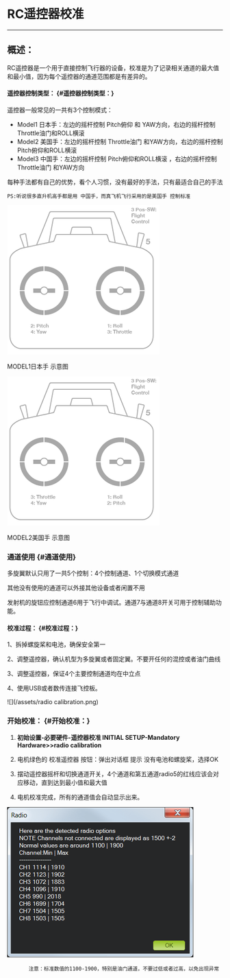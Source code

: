 # RC遥控器校准

---

## 概述：

RC遥控器是一个用于直接控制飞行器的设备，校准是为了记录相关通道的最大值和最小值，因为每个遥控器的通道范围都是有差异的。

#### 遥控器控制类型： {#遥控器控制类型：}

遥控器一般常见的一共有3个控制模式：

* Model1 日本手：左边的摇杆控制 Pitch俯仰 和 YAW方向，右边的摇杆控制 Throttle油门和ROLL横滚
* Model2 美国手：左边的摇杆控制 Throttle油门 和YAW方向，右边的摇杆控制 Pitch俯仰和ROLL横滚
* Model3 中国手：左边的摇杆控制 Pitch俯仰和ROLL横滚 ，右边的摇杆控制 Throttle油门 和YAW方向

每种手法都有自己的优势，看个人习惯，没有最好的手法，只有最适合自己的手法

```
PS:听说很多直升机高手都是用 中国手，而真飞机飞行采用的是美国手 控制标准
```

![](/assets/model1.png)

MODEL1日本手 示意图

![](/assets/model2.png)

MODEL2美国手 示意图

### 通道使用 {#通道使用}

多旋翼默认只用了一共5个控制：4个控制通道、1个切换模式通道

其他没有使用的通道可以外接其他设备或者闲置不用

发射机的旋钮应控制通道6用于飞行中调试。通道7与通道8开关可用于控制辅助功能。

#### 校准过程： {#校准过程：}

1、拆掉螺旋桨和电池，确保安全第一

2、调整遥控器，确认机型为多旋翼或者固定翼。不要开任何的混控或者油门曲线

3、调整遥控器，保证4个主要控制通道均在中立点

4、使用USB或者数传连接飞控板。

![](/assets/radio calibration.png)

### 开始校准： {#开始校准：}

1. **初始设置-必要硬件-遥控器校准 INITIAL SETUP-Mandatory Hardware&gt;&gt;radio calibration**

2. 电机绿色的 校准遥控器 按钮：弹出对话框 提示 没有电池和螺旋桨，选择OK

3. 摆动遥控器摇杆和切换通道开关，4个通道和第五通道radio5的红线应该会对应移动，直到达到最小值和最大值

4. 电机校准完成，所有的通道值会自动显示出来。

![](/assets/radi-calib-results.png)

```
       注意：标准数值的1100-1900，特别是油门通道，不要过低或者过高，以免出现异常
```



